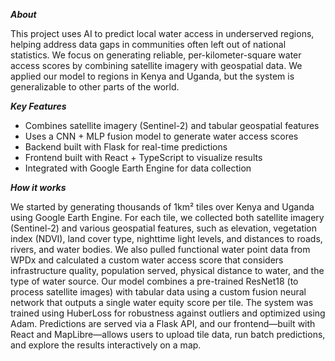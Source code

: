 ***About***

This project uses AI to predict local water access in underserved regions, helping address data gaps in communities often left out of national statistics. We focus on generating reliable, per-kilometer-square water access scores by combining satellite imagery with geospatial data.
We applied our model to regions in Kenya and Uganda, but the system is generalizable to other parts of the world.

***Key Features***

- Combines satellite imagery (Sentinel-2) and tabular geospatial features
- Uses a CNN + MLP fusion model to generate water access scores
- Backend built with Flask for real-time predictions
- Frontend built with React + TypeScript to visualize results
- Integrated with Google Earth Engine for data collection

***How it works***

We started by generating thousands of 1km² tiles over Kenya and Uganda using Google Earth Engine. For each tile, we collected both satellite imagery (Sentinel-2) and various geospatial features, such as elevation, vegetation index (NDVI), land cover type, nighttime light levels, and distances to roads, rivers, and water bodies. We also pulled functional water point data from WPDx and calculated a custom water access score that considers infrastructure quality, population served, physical distance to water, and the type of water source. Our model combines a pre-trained ResNet18 (to process satellite images) with tabular data using a custom fusion neural network that outputs a single water equity score per tile. The system was trained using HuberLoss for robustness against outliers and optimized using Adam. Predictions are served via a Flask API, and our frontend—built with React and MapLibre—allows users to upload tile data, run batch predictions, and explore the results interactively on a map.
